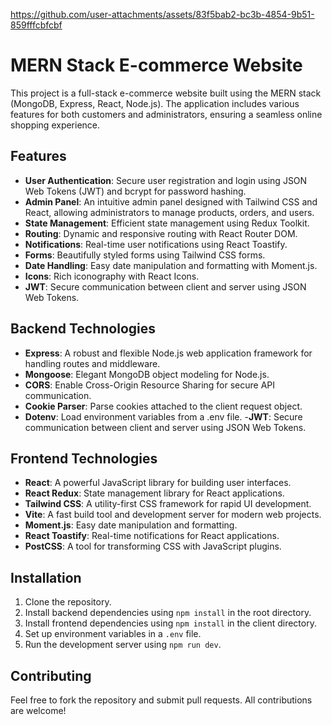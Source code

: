 https://github.com/user-attachments/assets/83f5bab2-bc3b-4854-9b51-859fffcbfcbf

# MERN Stack E-commerce Website

This project is a full-stack e-commerce website built using the MERN stack (MongoDB, Express, React, Node.js). The application includes various features for both customers and administrators, ensuring a seamless online shopping experience.

## Features

- **User Authentication**: Secure user registration and login using JSON Web Tokens (JWT) and bcrypt for password hashing.
- **Admin Panel**: An intuitive admin panel designed with Tailwind CSS and React, allowing administrators to manage products, orders, and users.
- **State Management**: Efficient state management using Redux Toolkit.
- **Routing**: Dynamic and responsive routing with React Router DOM.
- **Notifications**: Real-time user notifications using React Toastify.
- **Forms**: Beautifully styled forms using Tailwind CSS forms.
- **Date Handling**: Easy date manipulation and formatting with Moment.js.
- **Icons**: Rich iconography with React Icons.
- **JWT**: Secure communication between client and server using JSON Web Tokens.

## Backend Technologies

- **Express**: A robust and flexible Node.js web application framework for handling routes and middleware.
- **Mongoose**: Elegant MongoDB object modeling for Node.js.
- **CORS**: Enable Cross-Origin Resource Sharing for secure API communication.
- **Cookie Parser**: Parse cookies attached to the client request object.
- **Dotenv**: Load environment variables from a .env file.
-**JWT**: Secure communication between client and server using JSON Web Tokens.

## Frontend Technologies

- **React**: A powerful JavaScript library for building user interfaces.
- **React Redux**: State management library for React applications.
- **Tailwind CSS**: A utility-first CSS framework for rapid UI development.
- **Vite**: A fast build tool and development server for modern web projects.
- **Moment.js**: Easy date manipulation and formatting.
- **React Toastify**: Real-time notifications for React applications.
- **PostCSS**: A tool for transforming CSS with JavaScript plugins.

## Installation

1. Clone the repository.
2. Install backend dependencies using `npm install` in the root directory.
3. Install frontend dependencies using `npm install` in the client directory.
4. Set up environment variables in a `.env` file.
5. Run the development server using `npm run dev`.

## Contributing

Feel free to fork the repository and submit pull requests. All contributions are welcome!

